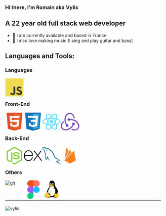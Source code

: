 ### Hi there, I'm Romain aka Vylis
## A 22 year old full stack web developer
- 🌱 I am currently available and based in France
- 👯 I also love making music (I sing and play guitar and bass)

## Languages and Tools: 

### Languages

 <img  align="left" src="https://raw.githubusercontent.com/devicons/devicon/master/icons/javascript/javascript-original.svg" alt="javascript" width="60" height="60"/> 

 <br/><br/><br/>
 
### Front-End

 <img  align="left" src="https://raw.githubusercontent.com/devicons/devicon/master/icons/html5/html5-original.svg" alt="html" width="60" height="60"/> 
 <img  align="left" src="https://raw.githubusercontent.com/devicons/devicon/master/icons/css3/css3-original.svg" alt="css" width="60" height="60"/> 
 <img  align="left" src="https://raw.githubusercontent.com/devicons/devicon/master/icons/react/react-original.svg" alt="react" width="60" height="60"/> 
 <img  align="left" src="https://raw.githubusercontent.com/devicons/devicon/master/icons/redux/redux-original.svg" alt="redux" width="60" height="60"/> 

 <br/><br/><br/>
 
### Back-End
 
 <img  align="left" src="https://raw.githubusercontent.com/devicons/devicon/master/icons/nodejs/nodejs-original.svg" alt="nodejs" width="60" height="60"/> 
 <img  align="left" src="https://raw.githubusercontent.com/devicons/devicon/master/icons/express/express-original.svg" alt="express" width="60" height="60"/> 
 <img  align="left" src="https://raw.githubusercontent.com/devicons/devicon/master/icons/mysql/mysql-original.svg" alt="mysql" width="60" height="60"/> 
 <img  align="left" src="https://raw.githubusercontent.com/devicons/devicon/master/icons/firebase/firebase-plain.svg" alt="firebase" width="60" height="60"/>

 <br/><br/><br/>
  
### Others
 
 <img  align="left" src="https://www.vectorlogo.zone/logos/git-scm/git-scm-icon.svg" alt="git" width="60" height="60"/>
 <img  align="left" src="https://raw.githubusercontent.com/devicons/devicon/master/icons/figma/figma-original.svg" alt="figma" width="60" height="60"/> 
 <img  align="left" src="https://raw.githubusercontent.com/devicons/devicon/master/icons/linux/linux-original.svg" alt="linux" width="60" height="60"/>  
 
 <br/><br/><br/>

---

 <p><img align="center" src="https://github-readme-stats.vercel.app/api/top-langs?username=vylis&show_icons=true&locale=en&layout=compact" alt="vylis" /></p

